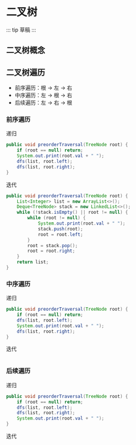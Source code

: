 
# 二叉树

::: tip
草稿
:::
## 二叉树概念

## 二叉树遍历
- 前序遍历：根 -> 左 -> 右
- 中序遍历：左 -> 根 -> 右
- 后续遍历：左 -> 右 -> 根
### 前序遍历
递归
```java
public void preorderTraversal(TreeNode root) {
    if (root == null) return;
    System.out.print(root.val + " ");
    dfs(list, root.left);
    dfs(list, root.right);
}
```
迭代
```java
public void preorderTraversal(TreeNode root) {
    List<Integer> list = new ArrayList<>();
    Deque<TreeNode> stack = new LinkedList<>();
    while (!stack.isEmpty() || root != null) {
        while (root != null) {
            System.out.print(root.val + " ");
            stack.push(root);
            root = root.left;
        }
        root = stack.pop();
        root = root.right;
    }
    return list;
}
```
### 中序遍历
递归
```java
public void preorderTraversal(TreeNode root) {
    if (root == null) return;
    dfs(list, root.left);
    System.out.print(root.val + " ");
    dfs(list, root.right);
}
```
迭代
```java

```

### 后续遍历
递归
```java
public void preorderTraversal(TreeNode root) {
    if (root == null) return;
    dfs(list, root.left);
    dfs(list, root.right);
    System.out.print(root.val + " ");
}
```
迭代
```java

```